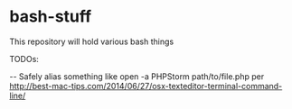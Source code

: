 # bash-stuff
This repository will hold various bash things

TODOs:

-- Safely alias something like  open -a PHPStorm path/to/file.php  per http://best-mac-tips.com/2014/06/27/osx-texteditor-terminal-command-line/


